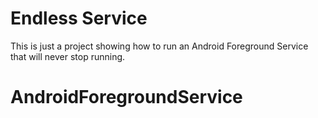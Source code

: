 # Endless Service

This is just a project showing how to run an Android Foreground Service that will never stop running.
# AndroidForegroundService
